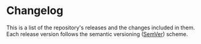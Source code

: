# Changelog

This is a list of the repository's releases and the changes included in them. Each release version follows the semantic versioning ([SemVer](https://semver.org/)) scheme.

